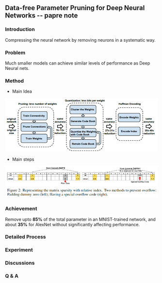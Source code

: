 ## Data-free Parameter Pruning for Deep Neural Networks -- papre note
### Introduction

Compressing the neural network by removing neurons in a systematic way.

### Problem

Much smaller models can achieve similar levels of performance as Deep Neural nets.

### Method

* Main Idea

<p align="center">
<img src="img/process1.png">
</p>

* Main steps

![methods](img/process2.png)

### Achievement

Remove upto **85%** of the total parameter in an MNIST-trained network, and about **35%** for AlexNet without significantly affecting performance.

### Detailed Process


### Experiment


### Discussions


### Q & A
